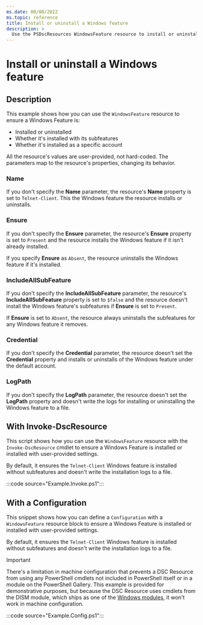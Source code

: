 ```yaml
---
ms.date: 08/08/2022
ms.topic: reference
title: Install or uninstall a Windows feature
description: >
  Use the PSDscResources WindowsFeature resource to install or uninstall a Windows feature.
---
```


# Install or uninstall a Windows feature

## Description

This example shows how you can use the `WindowsFeature` resource to ensure a
Windows Feature is:

- Installed or uninstalled
- Whether it's installed with its subfeatures
- Whether it's installed as a specific account

All the resource's values are user-provided, not hard-coded. The parameters map to the resource's
properties, changing its behavior.

### Name

If you don't specify the **Name** parameter, the resource's **Name** property is set to
`Telnet-Client`. This the Windows feature the resource installs or uninstalls.

### Ensure

If you don't specify the **Ensure** parameter, the resource's **Ensure** property is set to
`Present` and the resource installs the Windows feature if it isn't already installed.

If you specify **Ensure** as `Absent`, the resource uninstalls the Windows feature if it's
installed.

### IncludeAllSubFeature

If you don't specify the **IncludeAllSubFeature** parameter, the resource's **IncludeAllSubFeature**
property is set to `$false` and the resource doesn't install the Windows feature's subfeatures if
**Ensure** is set to `Present`.

If **Ensure** is set to `Absent`, the resource always uninstalls the subfeatures for any Windows
feature it removes.

### Credential

If you don't specify the **Credential** parameter, the resource doesn't set the **Credential**
property and installs or uninstalls of the Windows feature under the default account.

### LogPath

If you don't specify the **LogPath** parameter, the resource doesn't set the **LogPath** property
and doesn't write the logs for installing or uninstalling the Windows feature to a file.

## With Invoke-DscResource

This script shows how you can use the `WindowsFeature` resource with the `Invoke-DscResource` cmdlet
to ensure a Windows Feature is installed or installed with user-provided settings.

By default, it ensures the `Telnet-Client` Windows feature is installed without subfeatures and
doesn't write the installation logs to a file.

:::code source="Example.Invoke.ps1":::

## With a Configuration

This snippet shows how you can define a `Configuration` with a `WindowsFeature` resource block to
ensure a Windows Feature is installed or installed with user-provided settings.

By default, it ensures the `Telnet-Client` Windows feature is installed without subfeatures and
doesn't write the installation logs to a file.

> [!IMPORTANT]
> There's a limitation in machine configuration that prevents a DSC Resource from using any
> PowerShell cmdlets not included in PowerShell itself or in a module on the PowerShell Gallery.
> This example is provided for demonstrative purposes, but because the DSC Resource uses cmdlets
> from the DISM module, which ships as one of the [Windows modules][1], it won't work in machine
> configuration.

:::code source="Example.Config.ps1":::

<!-- Reference Links -->

[1]: /powershell/windows/module-compatibility#module-list
